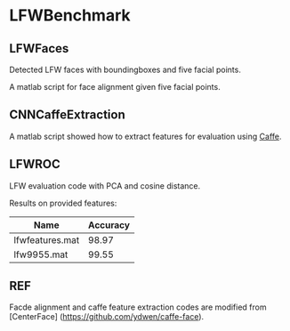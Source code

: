 # LFWBenchmark



## LFWFaces

Detected LFW faces with boundingboxes and five facial points.

A matlab script for face alignment given five facial points. 

## CNNCaffeExtraction

A matlab script showed how to extract features for evaluation using [Caffe](https://github.com/BVLC/caffe).

## LFWROC

LFW evaluation code with PCA and cosine distance. 

Results on provided features:

| Name            | Accuracy    |
| --------------- | ----------- | 
| lfwfeatures.mat | 98.97       | 
| lfw9955.mat     | 99.55       | 


## REF
Facde alignment and caffe feature extraction codes are modified from [CenterFace] (https://github.com/ydwen/caffe-face).

